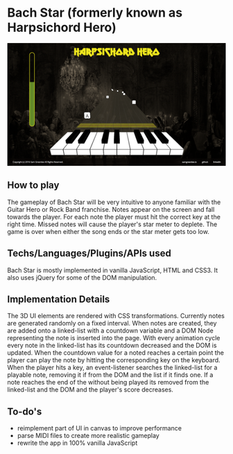 # Bach Star (formerly known as Harpsichord Hero)

![screenshot](./docs/hhero-screen.png)

## How to play

The gameplay of Bach Star will be very intuitive to anyone familiar with the Guitar Hero or Rock Band franchise. Notes appear on the screen and fall towards the player. For each note the player must hit the correct key at the right time. Missed notes will cause the player's star meter to deplete. The game is over when either the song ends or the star meter gets too low.

## Techs/Languages/Plugins/APIs used

Bach Star is mostly implemented in vanilla JavaScript, HTML and CSS3. It also uses jQuery for some of the DOM manipulation.

## Implementation Details

The 3D UI elements are rendered with CSS transformations. Currently notes are generated randomly on a fixed interval. When notes are created, they are added onto a linked-list with a countdown variable and a DOM Node representing the note is inserted into the page. With every animation cycle every note in the linked-list has its countdown decreased and the DOM is updated. When the countdown value for a noted reaches a certain point the player can play the note by hitting the corresponding key on the keyboard. When the player hits a key, an event-listener searches the linked-list for a playable note, removing it if from the DOM and the list if it finds one. If a note reaches the end of the without being played its removed from the linked-list and the DOM and the player's score decreases.

## To-do's

* reimplement part of UI in canvas to improve performance
* parse MIDI files to create more realistic gameplay
* rewrite the app in 100% vanilla JavaScript
